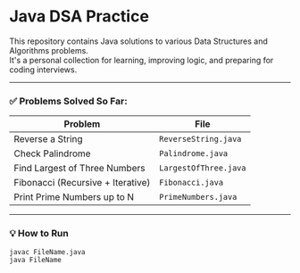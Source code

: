 # Java DSA Practice

This repository contains Java solutions to various Data Structures and Algorithms problems.  
It's a personal collection for learning, improving logic, and preparing for coding interviews.

---

### ✅ Problems Solved So Far:

| Problem | File |
|--------|------|
| Reverse a String | `ReverseString.java` |
| Check Palindrome | `Palindrome.java` |
| Find Largest of Three Numbers | `LargestOfThree.java` |
| Fibonacci (Recursive + Iterative) | `Fibonacci.java` |
| Print Prime Numbers up to N | `PrimeNumbers.java` |

---

### 💡 How to Run
```bash
javac FileName.java
java FileName
